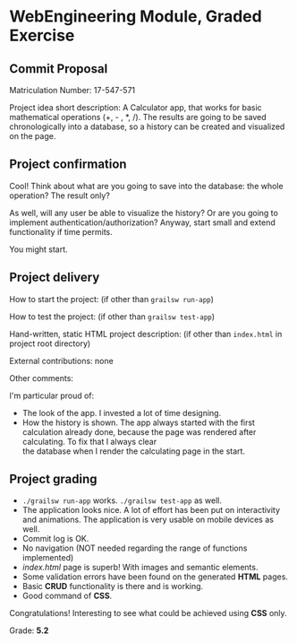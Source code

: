 # WebEngineering Module, Graded Exercise

## Commit Proposal

Matriculation Number: 17-547-571

Project idea short description: A Calculator app, that works for basic mathematical operations (+, - , *, /). The results are 
going to be saved chronologically into a database, so a history can be created and visualized on the page.


## Project confirmation

Cool! Think about what are you going to save into the database: the whole operation? The result only?

As well, will any user be able to visualize the history? Or are you going to implement authentication/authorization? Anyway, start small and extend functionality if time permits.

You might start.

## Project delivery <to be filled by student>

How to start the project: (if other than `grailsw run-app`)

How to test the project:  (if other than `grailsw test-app`)

Hand-written, static HTML 
project description:      (if other than `index.html` in project root directory)

External contributions: none

Other comments: 

I'm particular proud of:
- The look of the app. I invested a lot of time designing.
- How the history is shown. The app always started with the first calculation already
  done, because the page was rendered after calculating. To fix that I always clear  
  the database when I render the calculating page in the start.

## Project grading 

* `./grailsw run-app` works. `./grailsw test-app` as well.
* The application looks nice. A lot of effort has been put on interactivity and animations. The application is very usable
on mobile devices as well.
* Commit log is OK.
* No navigation (NOT needed regarding the range of functions implemented)
* _index.html_ page is superb! With images and semantic elements.
* Some validation errors have been found on the generated **HTML** pages.
* Basic **CRUD** functionality is there and is working.
* Good command of **CSS**.

Congratulations! Interesting to see what could be achieved using **CSS** only.

Grade: **5.2**